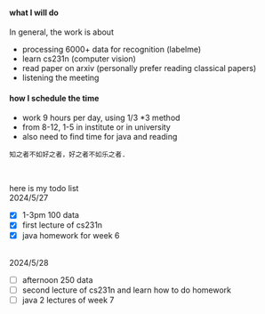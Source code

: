 #### what I will do
In general, the work is about 
- processing 6000+ data for recognition (labelme)
- learn cs231n (computer vision)
- read paper on arxiv (personally prefer reading classical papers)
- listening the meeting
  
#### how I schedule the time
- work 9 hours per day, using 1/3 *3 method
- from 8-12, 1-5 in institute or in university
- also need to find time for java and reading

```
知之者不如好之者，好之者不如乐之者.
```
<br>

here is my todo list 
<br>
2024/5/27
- [x] 1-3pm 100 data
- [x] first lecture of cs231n
- [x] java homework for week 6
<br>
2024/5/28

- [ ] afternoon 250 data
- [ ] second lecture of cs231n and learn how to do homework
- [ ] java 2 lectures of week 7 

